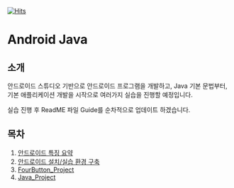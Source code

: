 
[![Hits](https://hits.seeyoufarm.com/api/count/incr/badge.svg?url=https%3A%2F%2Fgithub.com%2Fhyedi3%2Fspring-guide&count_bg=%2379C83D&title_bg=%23555555&icon=github.svg&icon_color=%23E7E7E7&title=hits&edge_flat=false)](https://hits.seeyoufarm.com)

# Android Java

## 소개
안드로이드 스튜디오 기반으로 안드로이드 프로그램을 개발하고, Java 기본 문법부터, 기본 애플리케이션 개발을 시작으로 여러가지 실습을 진행할 예정입니다. 

실습 진행 후 ReadME 파일 Guide를 순차적으로 업데이트 하겠습니다. 
<br>

## 목차 
1. [안드로이드 특징 요약](https://github.com/hyedi3/Android_Java/blob/hyedi3-docs/docs/Android-Feature-Summary.md)
2. [안드로이드 설치/실습 환경 구축](https://github.com/hyedi3/Android_Java/blob/hyedi3-docs/docs/Install-AndroidStudio.md)
3. [FourButton_Project](https://github.com/hyedi3/Android_Java/blob/main/FourButton_Project/README.md)
4. [Java_Project](https://github.com/hyedi3/Android_Java/tree/main/Java/Project3_1/src)
